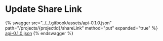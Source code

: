 # Update Share Link

{% swagger src="../../.gitbook/assets/api-0.1.0.json" path="/projects/{projectId}/shareLink" method="put" expanded="true" %}
[api-0.1.0.json](<../../.gitbook/assets/api-0.1.0.json>)
{% endswagger %}

